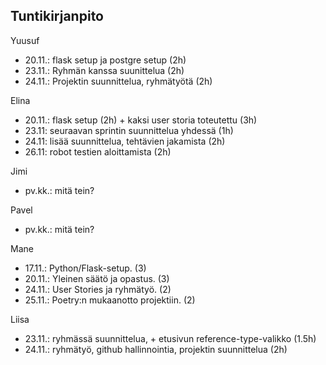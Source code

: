 <h2>Tuntikirjanpito</h2>

Yuusuf
- 20.11.: flask setup ja postgre setup (2h)
- 23.11.: Ryhmän kanssa suunittelua (2h)
- 24.11.: Projektin suunnittelua, ryhmätyötä (2h)

Elina
- 20.11.: flask setup (2h) + kaksi user storia toteutettu (3h)
- 23.11: seuraavan sprintin suunnittelua yhdessä (1h)
- 24.11: lisää suunnittelua, tehtävien jakamista (2h)
- 26.11: robot testien aloittamista (2h)

Jimi
- pv.kk.: mitä tein?

Pavel
- pv.kk.: mitä tein?

Mane
- 17.11.: Python/Flask-setup. (3)
- 20.11.: Yleinen säätö ja opastus. (3)
- 24.11.: User Stories ja ryhmätyö. (2)
- 25.11.: Poetry:n mukaanotto projektiin. (2)

Liisa
- 23.11.: ryhmässä suunnittelua, + etusivun reference-type-valikko (1.5h)
- 24.11.: ryhmätyö, github hallinnointia, projektin suunnittelua (2h)
